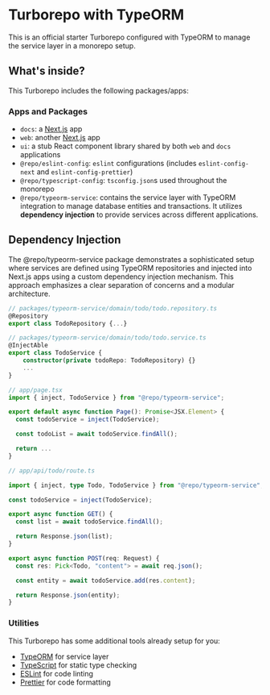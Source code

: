 # Turborepo with TypeORM

This is an official starter Turborepo configured with TypeORM to manage the service layer in a monorepo setup.

## What's inside?

This Turborepo includes the following packages/apps:

### Apps and Packages

- `docs`: a [Next.js](https://nextjs.org/) app
- `web`: another [Next.js](https://nextjs.org/) app
- `ui`: a stub React component library shared by both `web` and `docs` applications
- `@repo/eslint-config`: `eslint` configurations (includes `eslint-config-next` and `eslint-config-prettier`)
- `@repo/typescript-config`: `tsconfig.json`s used throughout the monorepo
- `@repo/typeorm-service`: contains the service layer with TypeORM integration to manage database entities and transactions. It utilizes **dependency injection** to provide services across different applications.

## Dependency Injection

The @repo/typeorm-service package demonstrates a sophisticated setup where services are defined using TypeORM repositories and injected into Next.js apps using a custom dependency injection mechanism. This approach emphasizes a clear separation of concerns and a modular architecture.

```typescript
// packages/typeorm-service/domain/todo/todo.repository.ts
@Repository
export class TodoRepository {...}

// packages/typeorm-service/domain/todo/todo.service.ts
@InjectAble
export class TodoService {
    constructor(private todoRepo: TodoRepository) {}
    ...
}
```

```typescript
// app/page.tsx
import { inject, TodoService } from "@repo/typeorm-service";

export default async function Page(): Promise<JSX.Element> {
  const todoService = inject(TodoService);

  const todoList = await todoService.findAll();

  return ...
}

// app/api/todo/route.ts

import { inject, type Todo, TodoService } from "@repo/typeorm-service";

const todoService = inject(TodoService);

export async function GET() {
  const list = await todoService.findAll();

  return Response.json(list);
}

export async function POST(req: Request) {
  const res: Pick<Todo, "content"> = await req.json();

  const entity = await todoService.add(res.content);

  return Response.json(entity);
}


```

### Utilities

This Turborepo has some additional tools already setup for you:

- [TypeORM](https://typeorm.io/) for service layer
- [TypeScript](https://www.typescriptlang.org/) for static type checking
- [ESLint](https://eslint.org/) for code linting
- [Prettier](https://prettier.io) for code formatting
